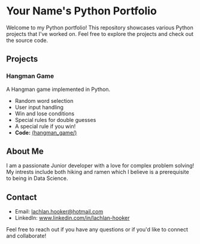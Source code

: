 # Your Name's Python Portfolio

Welcome to my Python portfolio! This repository showcases various Python projects that I've worked on. Feel free to explore the projects and check out the source code.

## Projects

### Hangman Game

A Hangman game implemented in Python.
  - Random word selection
  - User input handling
  - Win and lose conditions
  - Special rules for double guesses
  - A special rule if you win!
- **Code:** [(hangman_game/)](https://github.com/MyGollyGosh/Python-Portfolio/blob/146befc83ba4edcc3e1d4a12324cd9c1bf506b00/Hang%20man)

## About Me

I am a passionate Junior developer with a love for complex problem solving! My intrests include both hiking and ramen which I believe is a prerequisite to being in Data Science.

## Contact

- Email: lachlan.hooker@hotmail.com
- LinkedIn: www.linkedin.com/in/lachlan-hooker

Feel free to reach out if you have any questions or if you'd like to connect and collaborate!
